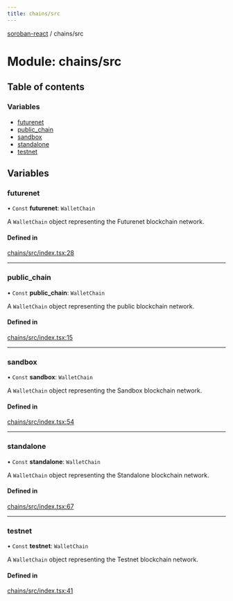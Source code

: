 ```yaml
---
title: chains/src
---
```

[soroban-react](../README.md) / chains/src

# Module: chains/src

## Table of contents

### Variables

- [futurenet](chains_src.md#futurenet)
- [public\_chain](chains_src.md#public_chain)
- [sandbox](chains_src.md#sandbox)
- [standalone](chains_src.md#standalone)
- [testnet](chains_src.md#testnet)

## Variables

### futurenet

• `Const` **futurenet**: `WalletChain`

A `WalletChain` object representing the Futurenet blockchain network.

#### Defined in

[chains/src/index.tsx:28](https://github.com/paltalabs/soroban-react/blob/50e8963/packages/chains/src/index.tsx#L28)

___

### public\_chain

• `Const` **public\_chain**: `WalletChain`

A `WalletChain` object representing the public blockchain network.

#### Defined in

[chains/src/index.tsx:15](https://github.com/paltalabs/soroban-react/blob/50e8963/packages/chains/src/index.tsx#L15)

___

### sandbox

• `Const` **sandbox**: `WalletChain`

A `WalletChain` object representing the Sandbox blockchain network.

#### Defined in

[chains/src/index.tsx:54](https://github.com/paltalabs/soroban-react/blob/50e8963/packages/chains/src/index.tsx#L54)

___

### standalone

• `Const` **standalone**: `WalletChain`

A `WalletChain` object representing the Standalone blockchain network.

#### Defined in

[chains/src/index.tsx:67](https://github.com/paltalabs/soroban-react/blob/50e8963/packages/chains/src/index.tsx#L67)

___

### testnet

• `Const` **testnet**: `WalletChain`

A `WalletChain` object representing the Testnet blockchain network.

#### Defined in

[chains/src/index.tsx:41](https://github.com/paltalabs/soroban-react/blob/50e8963/packages/chains/src/index.tsx#L41)
